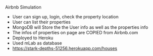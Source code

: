 Airbnb Simulation 

* User can sign up, login, check the property location
* User can list their properties
* MongoDB will Store the the User info as well as the properties info
* The infos of properties on page are COPIED from Airbnb.com
* Deployed to Heroku
* Used mLab as database
* https://stark-depths-51256.herokuapp.com/houses

